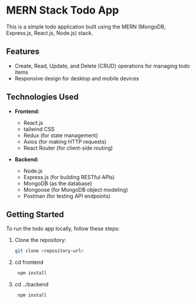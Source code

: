 # MERN Stack Todo App

This is a simple todo application built using the MERN (MongoDB, Express.js, React.js, Node.js) stack.

## Features

- Create, Read, Update, and Delete (CRUD) operations for managing todo items
- Responsive design for desktop and mobile devices

## Technologies Used

- **Frontend:**
  - React.js
  - tailwind CSS
  - Redux (for state management)
  - Axios (for making HTTP requests)
  - React Router (for client-side routing)

- **Backend:**
  - Node.js
  - Express.js (for building RESTful APIs)
  - MongoDB (as the database)
  - Mongoose (for MongoDB object modeling)
  - Postman (for  testing API endpoints)

## Getting Started

To run the todo app locally, follow these steps:

1. Clone the repository:
   ```bash
   git clone <repository-url>

2. cd frontend
   ```bash
    npm install

3. cd ../backend
   ```bash
    npm install

